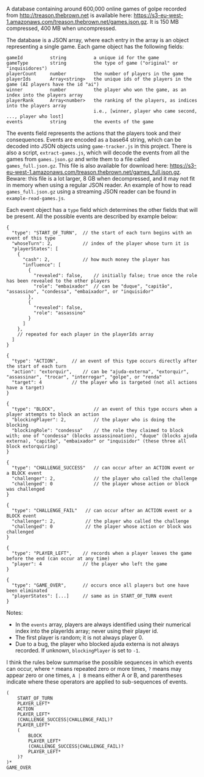 A database containing around 600,000 online games of golpe recorded from http://treason.thebrown.net is available here: https://s3-eu-west-1.amazonaws.com/treason.thebrown.net/games.json.gz. It is 150 MB compressed, 400 MB when uncompressed.

The database is a JSON array, where each entry in the array is an object representing a single game. Each game object has the following fields:

    gameId          string          a unique id for the game
    gameType        string          the type of game ("original" or "inquisidores")
    playerCount     number          the number of players in the game
    playerIds       Array<string>   the unique ids of the players in the game (AI players have the id "ai")
    winner          number          the player who won the game, as an index into the players array
    playerRank      Array<number>   the ranking of the players, as indices into the players array
                                    i.e., [winner, player who came second, ..., player who lost]
    events          string          the events of the game

The events field represents the actions that the players took and their consequences. Events are encoded as a base64 string, which can be decoded into JSON objects using `game-tracker.js` in this project. There is also a script, `extract-games.js`, which will decode the events from all the games from `games.json.gz` and write them to a file called `games_full.json.gz`. This file is also available for download here: https://s3-eu-west-1.amazonaws.com/treason.thebrown.net/games_full.json.gz. Beware: this file is a lot larger, 8 GB when decompressed, and it may not fit in memory when using a regular JSON reader. An example of how to read `games_full.json.gz` using a streaming JSON reader can be found in `example-read-games.js`.

Each event object has a `type` field which determines the other fields that will be present. All the possible events are described by example below:

    {
      "type": "START_OF_TURN",  // the start of each turn begins with an event of this type
      "whoseTurn": 2,           // index of the player whose turn it is
      "playerStates": [
        {
          "cash": 2,            // how much money the player has
          "influence": [
            {
              "revealed": false,    // initially false; true once the role has been revealed to the other players
              "role": "embaixador"  // can be "duque", "capitão", "assassino", "condessa", "embaixador", or "inquisidor"
            },
            {
              "revealed": false,
              "role": "assassino"
            }
          ]
        },
        // repeated for each player in the playerIds array
      ]
    }

    {
      "type": "ACTION",     // an event of this type occurs directly after the start of each turn
      "action": "extorquir",    // can be "ajuda-externa", "extorquir", "assassinar", "trocar", "interrogar", "golpe", or "renda"
      "target": 4           // the player who is targeted (not all actions have a target)
    }

    {
      "type": "BLOCK",              // an event of this type occurs when a player attempts to block an action
      "blockingPlayer": 2,          // the player who is doing the blocking
      "blockingRole": "condessa"    // the role they claimed to block with; one of "condessa" (blocks assassinoation), "duque" (blocks ajuda externa), "capitão", "embaixador" or "inquisidor" (these three all block extorquiring)
    }

    {
      "type": "CHALLENGE_SUCCESS"   // can occur after an ACTION event or a BLOCK event
      "challenger": 2,              // the player who called the challenge
      "challenged": 0               // the player whose action or block was challenged
    }

    {
      "type": "CHALLENGE_FAIL"   // can occur after an ACTION event or a BLOCK event
      "challenger": 2,           // the player who called the challenge
      "challenged": 0            // the player whose action or block was challenged
    }

    {
      "type": "PLAYER_LEFT",    // records when a player leaves the game before the end (can occur at any time)
      "player": 4               // the player who left the game
    }

    {
      "type": "GAME_OVER",      // occurs once all players but one have been eliminated
      "playerStates": [...]     // same as in START_OF_TURN event
    }


Notes:

- In the `events` array, players are always identified using their numerical index into the playerIds array; never using their player id.
- The first player is random; it is not always player 0.
- Due to a bug, the player who blocked ajuda externa is not always recorded. If unknown, `blockingPlayer` is set to `-1`.

I think the rules below summarise the possible sequences in which events can occur, where `*` means repeated zero or more times, `?` means may appear zero or one times, `A | B` means either A or B, and parentheses indicate where these operators are applied to sub-sequences of events.

    (
        START_OF_TURN
        PLAYER_LEFT*
        ACTION
        PLAYER_LEFT*
        (CHALLENGE_SUCCESS|CHALLENGE_FAIL)?
        PLAYER_LEFT*
        (
            BLOCK
            PLAYER_LEFT*
            (CHALLENGE_SUCCESS|CHALLENGE_FAIL)?
            PLAYER_LEFT*
        )?
    )*
    GAME_OVER
